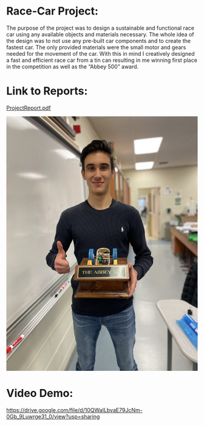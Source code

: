 # Race-Car Project:

The purpose of the project was to design a sustainable and functional race car using any available
objects and materials necessary. The whole idea of the design was to not use any pre-built car
components and to create the fastest car. The only provided materials were the small motor and
gears needed for the movement of the car. With this in mind I creatively designed a fast and
efficient race car from a tin can resulting in me winning first place in the competition as well as
the “Abbey 500” award.

# Link to Reports:
[ProjectReport.pdf](ProjectReport.pdf)


![Image Alt Text](src/images/IMG_5462.jpg)


# Video Demo:

https://drive.google.com/file/d/10QWaILbvaE79JcNm-0Gb_9Luwrge31_0/view?usp=sharing
